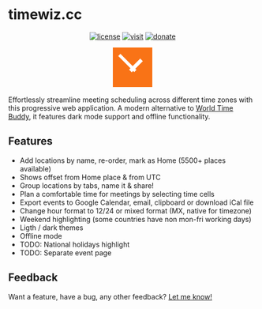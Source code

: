 # timewiz.cc

<div align="center">

[<img src="https://badgen.net/github/license/vladkens/timewiz" alt="license" />](https://github.com/vladkens/timewiz/blob/main/LICENSE)
[<img src="https://badgen.net/static/open/timewiz.cc/blue" alt="visit" />](https://timewiz.cc)
[<img src="https://badgen.net/static/-/buy%20me%20a%20coffee/ff813f?icon=buymeacoffee&label" alt="donate" />](https://buymeacoffee.com/vladkens)

</div>

<div align="center">
  <img src="public/logo.svg" alt="timewiz logo" width="80px">
</div>

Effortlessly streamline meeting scheduling across different time zones with this progressive web application. A modern alternative to [World Time Buddy](https://worldtimebuddy.com), it features dark mode support and offline functionality.

## Features

- Add locations by name, re-order, mark as Home (5500+ places available)
- Shows offset from Home place & from UTC
- Group locations by tabs, name it & share!
- Plan a comfortable time for meetings by selecting time cells
- Export events to Google Calendar, email, clipboard or download iCal file
- Change hour format to 12/24 or mixed format (MX, native for timezone)
- Weekend highlighting (some countries have non mon-fri working days)
- Ligth / dark themes
- Offline mode
- TODO: National holidays highlight
- TODO: Separate event page

## Feedback

Want a feature, have a bug, any other feedback? [Let me know!](https://github.com/vladkens/timewiz/issues/new)
